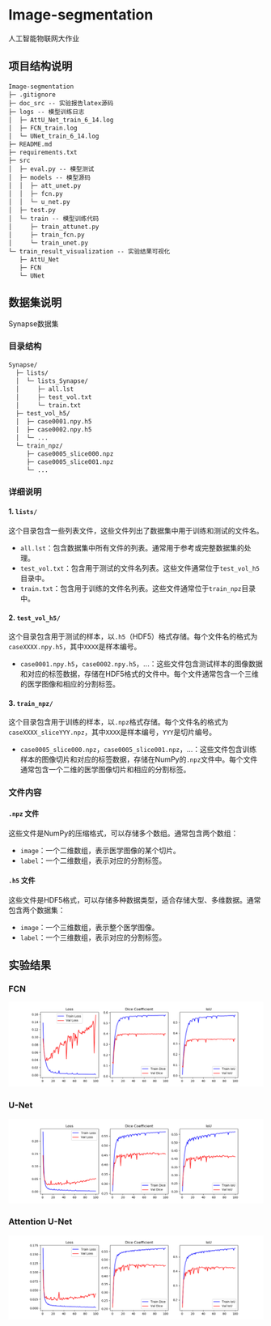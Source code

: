 # Image-segmentation
人工智能物联网大作业

## 项目结构说明
```
Image-segmentation
├─ .gitignore
├─ doc_src -- 实验报告latex源码
├─ logs -- 模型训练日志
│  ├─ AttU_Net_train_6_14.log
│  ├─ FCN_train.log
│  └─ UNet_train_6_14.log
├─ README.md
├─ requirements.txt
├─ src
│  ├─ eval.py -- 模型测试
│  ├─ models -- 模型源码
│  │  ├─ att_unet.py
│  │  ├─ fcn.py
│  │  └─ u_net.py
│  ├─ test.py
│  └─ train -- 模型训练代码
│     ├─ train_attunet.py
│     ├─ train_fcn.py
│     └─ train_unet.py
└─ train_result_visualization -- 实验结果可视化
   ├─ AttU_Net
   ├─ FCN
   └─ UNet
```


## 数据集说明
Synapse数据集

### 目录结构

```
Synapse/
  ├─ lists/
  │  └─ lists_Synapse/
  │     ├─ all.lst
  │     ├─ test_vol.txt
  │     └─ train.txt
  ├─ test_vol_h5/
  │  ├─ case0001.npy.h5
  │  ├─ case0002.npy.h5
  │  └─ ...
  └─ train_npz/
     ├─ case0005_slice000.npz
     ├─ case0005_slice001.npz
     └─ ...
```

### 详细说明

#### 1. `lists/`
这个目录包含一些列表文件，这些文件列出了数据集中用于训练和测试的文件名。

- `all.lst`：包含数据集中所有文件的列表。通常用于参考或完整数据集的处理。
- `test_vol.txt`：包含用于测试的文件名列表。这些文件通常位于`test_vol_h5`目录中。
- `train.txt`：包含用于训练的文件名列表。这些文件通常位于`train_npz`目录中。

#### 2. `test_vol_h5/`
这个目录包含用于测试的样本，以`.h5`（HDF5）格式存储。每个文件名的格式为`caseXXXX.npy.h5`，其中`XXXX`是样本编号。

- `case0001.npy.h5`，`case0002.npy.h5`，...：这些文件包含测试样本的图像数据和对应的标签数据，存储在HDF5格式的文件中。每个文件通常包含一个三维的医学图像和相应的分割标签。

#### 3. `train_npz/`
这个目录包含用于训练的样本，以`.npz`格式存储。每个文件名的格式为`caseXXXX_sliceYYY.npz`，其中`XXXX`是样本编号，`YYY`是切片编号。

- `case0005_slice000.npz`，`case0005_slice001.npz`，...：这些文件包含训练样本的图像切片和对应的标签数据，存储在NumPy的`.npz`文件中。每个文件通常包含一个二维的医学图像切片和相应的分割标签。

### 文件内容

#### `.npz` 文件
这些文件是NumPy的压缩格式，可以存储多个数组。通常包含两个数组：
- `image`：一个二维数组，表示医学图像的某个切片。
- `label`：一个二维数组，表示对应的分割标签。

#### `.h5` 文件
这些文件是HDF5格式，可以存储多种数据类型，适合存储大型、多维数据。通常包含两个数据集：
- `image`：一个三维数组，表示整个医学图像。
- `label`：一个三维数组，表示对应的分割标签。


## 实验结果
### FCN

![image-20240616175051319](./train_result_visualization\FCN\FCNtraining_metrics_epochs_100.png)

### U-Net
![image-20240616175051319](./train_result_visualization\UNet\UNettraining_metrics_epochs_100.png)

### Attention U-Net

![image-20240616175051319](./train_result_visualization\AttU_Net\AttU_Net_training_metrics_epochs_100.png)